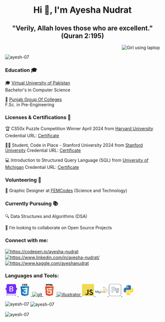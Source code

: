 <h1 align="center">Hi 👋, I'm Ayesha Nudrat</h1>
<h2 align="center"> "Verily, Allah loves those who are excellent." (Quran 2:195)</h2>

<p align="right">
  <img src="https://miro.medium.com/v2/resize:fit:640/format:webp/1*vBi4Ycgdn5t3lu2SvQXuog.gif" width="650" alt="Girl using laptop">
</p>


<p align="left"> <img src="https://komarev.com/ghpvc/?username=ayesh-07&label=Profile%20views&color=0e75b6&style=flat" alt="ayesh-07" /> </p>

<h3>Education 🎓</h3>
<p>🎓 <a href="https://www.linkedin.com/school/virtual-university-of-pakistan/">Virtual University of Pakistan</a><br>
Bachelor's in Computer Science</p>
<p>🏫 <a href="https://www.linkedin.com/school/pgcworld/">Punjab Group Of Colleges</a><br>
F.Sc. in Pre-Engineering</p>

<h3>Licenses & Certifications 🏅</h3>
<p>🏆 CS50x Puzzle Competition Winner April 2024 from <a href="https://www.linkedin.com/school/harvard-university/">Harvard University</a> Credential URL: <a href="https://certificates.cs50.io/f5b6cd28-e08d-4809-bcc0-f556a3140b36.pdf?size=letter">Certificate</a></p>
<p>👨‍🎓 Student, Code in Place - Stanford University 2024 from <a href="https://www.linkedin.com/company/stanford-university-code-in-place/">Stanford University</a> Credential URL: <a href="https://codeinplace.stanford.edu/cip4/certificate/z6ya7l">Certificate</a></p>
<p>💻 Introduction to Structured Query Language (SQL) from <a href="https://www.linkedin.com/school/university-of-michigan/">University of Michigan</a> Credential URL: <a href="https://www.coursera.org/account/accomplishments/records/VE9K249MSRRX">Certificate</a></p>

<h3>Volunteering 🤝</h3>
<p>🎨 Graphic Designer at <a href="https://www.linkedin.com/company/femcodesofficial/">FEMCodes</a> (Science and Technology)</p>

<h3>Currently Pursuing 📚</h3>
<p>🔍 Data Structures and Algorithms (DSA)</p>
<p>👯 I’m looking to collaborate on Open Source Projects</p>


<h3 align="left">Connect with me:</h3>
<p align="left">
<a href="https://codepen.io/https://codepen.io/ayesha-nudrat" target="blank"><img align="center" src="https://raw.githubusercontent.com/rahuldkjain/github-profile-readme-generator/master/src/images/icons/Social/codepen.svg" alt="https://codepen.io/ayesha-nudrat" height="30" width="40" /></a>
<a href="https://linkedin.com/in/https://www.linkedin.com/in/ayesha-nudrat/" target="blank"><img align="center" src="https://raw.githubusercontent.com/rahuldkjain/github-profile-readme-generator/master/src/images/icons/Social/linked-in-alt.svg" alt="https://www.linkedin.com/in/ayesha-nudrat/" height="30" width="40" /></a>
<a href="https://kaggle.com/https://www.kaggle.com/ayeshanudrat" target="blank"><img align="center" src="https://raw.githubusercontent.com/rahuldkjain/github-profile-readme-generator/master/src/images/icons/Social/kaggle.svg" alt="https://www.kaggle.com/ayeshanudrat" height="30" width="40" /></a>
</p>

<h3 align="left">Languages and Tools:</h3>
<p align="left"> <a href="https://getbootstrap.com" target="_blank" rel="noreferrer"> <img src="https://raw.githubusercontent.com/devicons/devicon/master/icons/bootstrap/bootstrap-plain-wordmark.svg" alt="bootstrap" width="40" height="40"/> </a> <a href="https://www.w3schools.com/css/" target="_blank" rel="noreferrer"> <img src="https://raw.githubusercontent.com/devicons/devicon/master/icons/css3/css3-original-wordmark.svg" alt="css3" width="40" height="40"/> </a> <a href="https://git-scm.com/" target="_blank" rel="noreferrer"> <img src="https://www.vectorlogo.zone/logos/git-scm/git-scm-icon.svg" alt="git" width="40" height="40"/> </a> <a href="https://www.w3.org/html/" target="_blank" rel="noreferrer"> <img src="https://raw.githubusercontent.com/devicons/devicon/master/icons/html5/html5-original-wordmark.svg" alt="html5" width="40" height="40"/> </a> <a href="https://www.adobe.com/in/products/illustrator.html" target="_blank" rel="noreferrer"> <img src="https://www.vectorlogo.zone/logos/adobe_illustrator/adobe_illustrator-icon.svg" alt="illustrator" width="40" height="40"/> </a> <a href="https://developer.mozilla.org/en-US/docs/Web/JavaScript" target="_blank" rel="noreferrer"> <img src="https://raw.githubusercontent.com/devicons/devicon/master/icons/javascript/javascript-original.svg" alt="javascript" width="40" height="40"/> </a> <a href="https://www.mysql.com/" target="_blank" rel="noreferrer"> <img src="https://raw.githubusercontent.com/devicons/devicon/master/icons/mysql/mysql-original-wordmark.svg" alt="mysql" width="40" height="40"/> </a> <a href="https://www.photoshop.com/en" target="_blank" rel="noreferrer"> <img src="https://raw.githubusercontent.com/devicons/devicon/master/icons/photoshop/photoshop-line.svg" alt="photoshop" width="40" height="40"/> </a> <a href="https://www.python.org" target="_blank" rel="noreferrer"> <img src="https://raw.githubusercontent.com/devicons/devicon/master/icons/python/python-original.svg" alt="python" width="40" height="40"/> </a> </p>

<p><img align="left" src="https://github-readme-stats.vercel.app/api/top-langs?username=ayesh-07&show_icons=true&locale=en&layout=compact" alt="ayesh-07" /></p>

<p>&nbsp;<img align="center" src="https://github-readme-stats.vercel.app/api?username=ayesh-07&show_icons=true&locale=en" alt="ayesh-07" /></p>

<p><img align="center" src="https://github-readme-streak-stats.herokuapp.com/?user=ayesh-07&" alt="ayesh-07" /></p>
